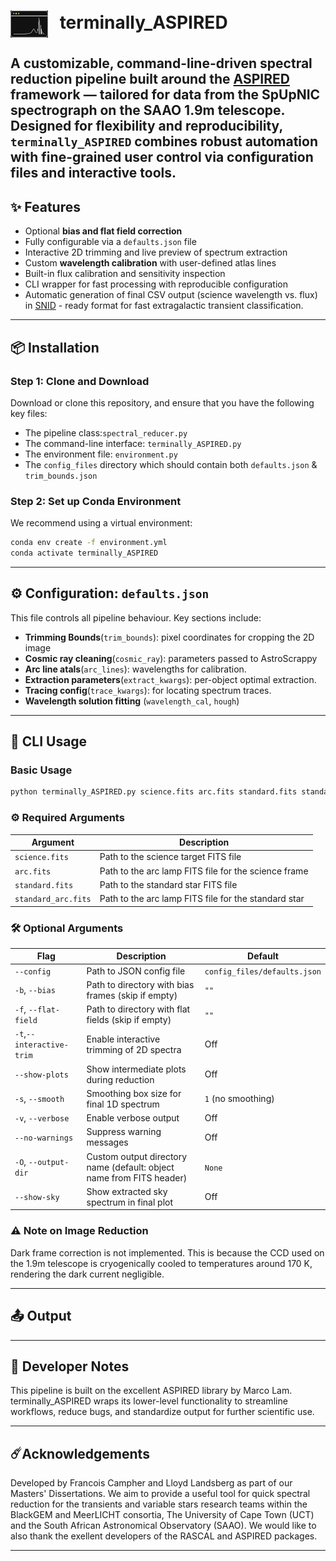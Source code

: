 <h1>
  <img src="assets/terminally_ASPIRED_logo_no_text.png" alt="Logo" width="60" style="vertical-align: middle; margin-right: 12px;">
  terminally_ASPIRED
</h1>


 A customizable, command-line-driven spectral reduction pipeline built around the [ASPIRED](https://github.com/cylammarco/ASPIRED) framework — tailored for data from the **SpUpNIC spectrograph** on the **SAAO 1.9m telescope**.
Designed for flexibility and reproducibility, `terminally_ASPIRED` combines robust automation with fine-grained user control via configuration files and interactive tools.
---

## ✨ Features

- Optional **bias and flat field correction**
- Fully configurable via a `defaults.json` file
- Interactive 2D trimming and live preview of spectrum extraction
- Custom **wavelength calibration** with user-defined atlas lines
- Built-in flux calibration and sensitivity inspection
- CLI wrapper for fast processing with reproducible configuration
- Automatic generation of final CSV output (science wavelength vs. flux) in [SNID](https://people.lam.fr/blondin.stephane/software/snid/) - ready format for fast extragalactic transient classification.

---

## 📦 Installation

### Step 1: Clone and Download
Download or clone this repository, and ensure that you have the following key files:

- The pipeline class:`spectral_reducer.py`
- The command-line interface: `terminally_ASPIRED.py`
- The environment file: `environment.py`
- The `config_files` directory which should contain both `defaults.json` & `trim_bounds.json`

### Step 2: Set up Conda Environment

We recommend using a virtual environment:
```bash
conda env create -f environment.yml
conda activate terminally_ASPIRED
```

---
## ⚙️ Configuration: `defaults.json`
This file controls all pipeline behaviour.
Key sections include:
- **Trimming Bounds**(`trim_bounds`): pixel coordinates for cropping the 2D image
- **Cosmic ray cleaning**(`cosmic_ray`): parameters passed to AstroScrappy
- **Arc line atals**(`arc_lines`): wavelengths for calibration.
- **Extraction parameters**(`extract_kwargs`): per-object optimal extraction.
- **Tracing config**(`trace_kwargs`): for locating spectrum traces.
- **Wavelength solution fitting** (`wavelength_cal`, `hough`)
---

## 🚀 CLI Usage
### Basic Usage 
```bash
python terminally_ASPIRED.py science.fits arc.fits standard.fits standard_arc.fits
```
### ⚙️ Required Arguments
| Argument            | Description                                          |
| ------------------- | ---------------------------------------------------- |
| `science.fits`      | Path to the science target FITS file                 |
| `arc.fits`          | Path to the arc lamp FITS file for the science frame |
| `standard.fits`     | Path to the standard star FITS file                  |
| `standard_arc.fits` | Path to the arc lamp FITS file for the standard star |


### 🛠️ Optional Arguments
| Flag                 | Description                                                          | Default                      |
| -------------------- | -------------------------------------------------------------------- | ---------------------------- |
| `--config`           | Path to JSON config file                                             | `config_files/defaults.json` |
| `-b`, `--bias`       | Path to directory with bias frames (skip if empty)                   | `""`                         |
| `-f`, `--flat-field` | Path to directory with flat fields (skip if empty)                   | `""`                         |
| `-t`,`--interactive-trim` | Enable interactive trimming of 2D spectra                            | Off                     |
| `--show-plots`       | Show intermediate plots during reduction                             | Off                          |
| `-s`, `--smooth`     | Smoothing box size for final 1D spectrum                             | `1` (no smoothing)           |
| `-v`, `--verbose`    | Enable verbose output                                                | Off                          |
| `--no-warnings`      | Suppress warning messages                                            | Off                          |
| `-O`, `--output-dir` | Custom output directory name (default: object name from FITS header) | `None`                       |
| `--show-sky`         | Show extracted sky spectrum in final plot                            | Off                          |

### ⚠️ Note on Image Reduction
Dark frame correction is not implemented. This is because the CCD used on the 1.9m telescope is cryogenically cooled to temperatures around 170 K, rendering the dark current negligible.

---
## 📤 Output

---

## 🧪 Developer Notes
This pipeline is built on the excellent ASPIRED library by Marco Lam. terminally_ASPIRED wraps its lower-level functionality to streamline workflows, reduce bugs, and standardize output for further scientific use.

---
## ☄️Acknowledgements
Developed by Francois Campher and Lloyd Landsberg as part of our Masters' Dissertations. We aim to provide a useful tool for quick spectral reduction for the transients and variable stars research teams within the BlackGEM and MeerLICHT consortia, The University of Cape Town (UCT) and the South African Astronomical Observatory (SAAO). We would like to also thank the exellent developers of the RASCAL and ASPIRED packages.

---



